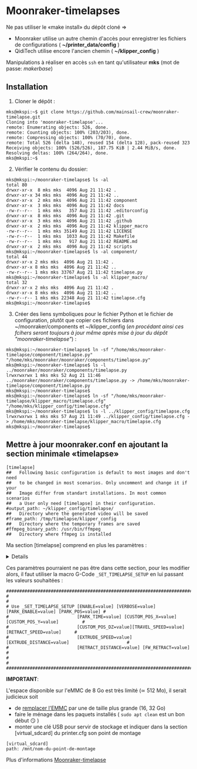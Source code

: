 # Moonraker-timelapses

Ne pas utiliser le «make install» du dépôt cloné => 
- Moonraker utilise un autre chemin d'accès pour enregistrer les fichiers de configurations ( **~/printer_data/config** )
- QidiTech utilise encore l'ancien chemin ( **~/klipper_config** )

Manipulations à réaliser en accès `ssh` en tant qu'utilisateur **mks** (mot de passe: *makerbase*) 

## Installation

1. Cloner le dépôt :

```
mks@mkspi:~$ git clone https://github.com/mainsail-crew/moonraker-timelapse.git
Cloning into 'moonraker-timelapse'...
remote: Enumerating objects: 526, done.
remote: Counting objects: 100% (203/203), done.
remote: Compressing objects: 100% (70/70), done.
remote: Total 526 (delta 148), reused 154 (delta 128), pack-reused 323
Receiving objects: 100% (526/526), 187.75 KiB | 2.44 MiB/s, done.
Resolving deltas: 100% (264/264), done.
mks@mkspi:~$
```
2. Vérifier le contenu du dossier:

```
mks@mkspi:~/moonraker-timelapse$ ls -al
total 80
drwxr-xr-x  8 mks mks  4096 Aug 21 11:42 .
drwxr-xr-x 34 mks mks  4096 Aug 21 11:42 ..
drwxr-xr-x  2 mks mks  4096 Aug 21 11:42 component
drwxr-xr-x  3 mks mks  4096 Aug 21 11:42 docs
-rw-r--r--  1 mks mks   357 Aug 21 11:42 .editorconfig
drwxr-xr-x  8 mks mks  4096 Aug 21 11:42 .git
drwxr-xr-x  3 mks mks  4096 Aug 21 11:42 .github
drwxr-xr-x  2 mks mks  4096 Aug 21 11:42 klipper_macro
-rw-r--r--  1 mks mks 35149 Aug 21 11:42 LICENSE
-rw-r--r--  1 mks mks  1033 Aug 21 11:42 Makefile
-rw-r--r--  1 mks mks   917 Aug 21 11:42 README.md
drwxr-xr-x  2 mks mks  4096 Aug 21 11:42 scripts
mks@mkspi:~/moonraker-timelapse$ ls -al component/
total 44
drwxr-xr-x 2 mks mks  4096 Aug 21 11:42 .
drwxr-xr-x 8 mks mks  4096 Aug 21 11:42 ..
-rw-r--r-- 1 mks mks 33767 Aug 21 11:42 timelapse.py
mks@mkspi:~/moonraker-timelapse$ ls -al klipper_macro/
total 32
drwxr-xr-x 2 mks mks  4096 Aug 21 11:42 .
drwxr-xr-x 8 mks mks  4096 Aug 21 11:42 ..
-rw-r--r-- 1 mks mks 22348 Aug 21 11:42 timelapse.cfg
mks@mkspi:~/moonraker-timelapse$
```
3. Créer des liens symboliques pour le fichier Python et le fichier de configuration, plutôt que copier ces fichiers dans ~/moonraker/components et ~/klipper_config (*en procédant ainsi ces fcihers seront toujours à jour même après mise à jour du dépôt "moonraker-timelapse"*) :

```
mks@mkspi:~/moonraker-timelapse$ ln -sf "/home/mks/moonraker-timelapse/component/timelapse.py" "/home/mks/moonraker/moonraker/components/timelapse.py"
mks@mkspi:~/moonraker-timelapse$ ls -l ../moonraker/moonraker/components/timelapse.py
lrwxrwxrwx 1 mks mks 52 Aug 21 11:46 ../moonraker/moonraker/components/timelapse.py -> /home/mks/moonraker-timelapse/component/timelapse.py
mks@mkspi:~/moonraker-timelapse$
mks@mkspi:~/moonraker-timelapse$ ln -sf "/home/mks/moonraker-timelapse/klipper_macro/timelapse.cfg" "/home/mks/klipper_config/timelapse.cfg"
mks@mkspi:~/moonraker-timelapse$ ls -l ../klipper_config/timelapse.cfg
lrwxrwxrwx 1 mks mks 57 Aug 21 11:49 ../klipper_config/timelapse.cfg -> /home/mks/moonraker-timelapse/klipper_macro/timelapse.cfg
mks@mkspi:~/moonraker-timelapse$
```

## Mettre à jour moonraker.conf en ajoutant la section minimale «timelapse»

```
[timelapse]
##   Following basic configuration is default to most images and don't need
##   to be changed in most scenarios. Only uncomment and change it if your
##   Image differ from standart installations. In most common scenarios
##   a User only need [timelapse] in their configuration.
#output_path: ~/klipper_config/timelapse/
##   Directory where the generated video will be saved
#frame_path: /tmp/timelapse/klipper_config
##   Directory where the temporary frames are saved
#ffmpeg_binary_path: /usr/bin/ffmpeg
##   Directory where ffmpeg is installed
```

Ma section [timelapse] comprend en plus les paramètres :

<details>

```
#enabled: True
#mode: layermacro
#snapshoturl: http://localhost:8080/?action=snapshot
#gcode_verbose: True
parkhead: True
parkpos: custom
park_custom_pos_x: 150.0
park_custom_pos_y: 280.0
#park_custom_pos_dz: 0.0
park_travel_speed: 600
#park_retract_speed: 15
#park_extrude_speed: 15
#park_retract_distance: 1.0
#park_extrude_distance: 1.0
#hyperlapse_cycle: 30
#autorender: True
#constant_rate_factor: 23
#output_framerate: 30
#pixelformat: yuv420p
#time_format_code: %Y%m%d_%H%M
#extraoutputparams:
#variable_fps: False
#targetlength: 10
#variable_fps_min: 5
#variable_fps_max: 60
#flip_x: False
#flip_y: False
#duplicatelastframe: 0
#previewimage: True
#saveframes: False
#wget_skip_cert_check: False
```

</details>

Ces paramètres pourraient ne pas être dans cette section, pour les modifier alors, il faut utiliser la macro G-Code `_SET_TIMELAPSE_SETUP` en lui passant les valeurs souhaitées :

```
################################################################################################
#                                                                                              #
# Use _SET_TIMELAPSE_SETUP [ENABLE=value] [VERBOSE=value] [PARK_ENABLE=value] [PARK_POS=value] #
#                          [PARK_TIME=value] [CUSTOM_POS_X=value] [CUSTOM_POS_Y=value]         #
#                          [CUSTOM_POS_DZ=value][TRAVEL_SPEED=value] [RETRACT_SPEED=value]     #
#                          [EXTRUDE_SPEED=value] [EXTRUDE_DISTANCE=value]                      #
#                          [RETRACT_DISTANCE=value] [FW_RETRACT=value]                         #
#                                                                                              #
################################################################################################
```

**IMPORTANT**:

L'espace disponible sur l'eMMC de 8 Go est très limité (≃ 512 Mo), il serait judicieux soit 
 - de [remplacer l'EMMC](https://github.com/fran6p/Qidi_X-Max3/blob/main/Upgrades/remplacer%20eMMC%208Go%20par%20une%20de%20capacit%C3%A9%20plus%20grande%20(16Go).md) par une de taille plus grande (16, 32 Go)
 - faire le ménage dans les paquets installés ( `sudo apt clean` est un bon début :smirk: )
 - monter une clé USB pour servir de stockage et indiquer dans la section [virtual_sdcard] du printer.cfg son point de montage

```
[virtual_sdcard]
path: /mnt/nom-du-point-de-montage
```

Plus d'informations [Moonraker-timelapse](https://github.com/mainsail-crew/moonraker-timelapse)
